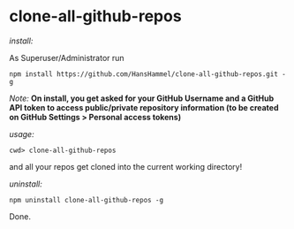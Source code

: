 # clone-all-github-repos

*install:*

As Superuser/Administrator run

	npm install https://github.com/HansHammel/clone-all-github-repos.git -g

*Note:* __On install, you get asked for your GitHub Username and a GitHub API token to access public/private repository information (to be created on GitHub Settings > Personal access tokens)__

*usage:*
	
	cwd> clone-all-github-repos

and all your repos get cloned into the current working directory!

*uninstall:*

	npm uninstall clone-all-github-repos -g

Done.